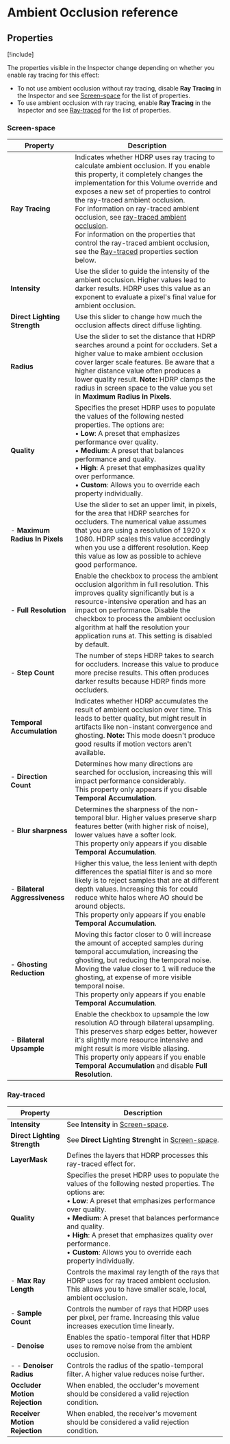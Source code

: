 # Ambient Occlusion reference

## Properties

[!include[](snippets/Volume-Override-Enable-Properties.md)]

The properties visible in the Inspector change depending on whether you enable ray tracing for this effect:

- To not use ambient occlusion without ray tracing, disable **Ray Tracing** in the Inspector and see [Screen-space](#screen-space) for the list of properties.
- To use ambient occlusion with ray tracing, enable **Ray Tracing** in the Inspector and see [Ray-traced](#ray-traced) for the list of properties.

### Screen-space

| **Property**                   | **Description**                                              |
| ------------------------------ | ------------------------------------------------------------ |
| **Ray Tracing**                | Indicates whether HDRP uses ray tracing to calculate ambient occlusion. If you enable this property, it completely changes the implementation for this Volume override and exposes a new set of properties to control the ray-traced ambient occlusion.<br/>For information on ray-traced ambient occlusion, see [ray-traced ambient occlusion](Ray-Traced-Ambient-Occlusion.md).<br/>For information on the properties that control the ray-traced ambient occlusion, see the [Ray-traced](#ray-traced) properties section below. |
| **Intensity**                  | Use the slider to guide the intensity of the ambient occlusion. Higher values lead to darker results. HDRP uses this value as an exponent to evaluate a pixel's final value for ambient occlusion. |
| **Direct Lighting Strength**   | Use this slider to change how much the occlusion affects direct diffuse lighting. |
| **Radius**                     | Use the slider to set the distance that HDRP searches around a point for occluders. Set a higher value to make ambient occlusion cover larger scale features. Be aware that a higher distance value often produces a lower quality result. **Note:** HDRP clamps the radius in screen space to the value you set in **Maximum Radius in Pixels**. |
| **Quality**                    | Specifies the preset HDRP uses to populate the values of the following nested properties. The options are:<br/>&#8226; **Low**: A preset that emphasizes performance over quality.<br/>&#8226; **Medium**: A preset that balances performance and quality.<br/>&#8226; **High**: A preset that emphasizes quality over performance.<br/>&#8226; **Custom**: Allows you to override each property individually. |
| - **Maximum Radius In Pixels** | Use the slider to set an upper limit, in pixels, for the area that HDRP searches for occluders. The numerical value assumes that you are using a resolution of 1920 x 1080. HDRP scales this value accordingly when you use a different resolution. Keep this value as low as possible to achieve good performance. |
| - **Full Resolution**          | Enable the checkbox to process the ambient occlusion algorithm in full resolution. This improves quality significantly but is a resource-intensive operation and has an impact on performance. Disable the checkbox to process the ambient occlusion algorithm at half the resolution your application runs at. This setting is disabled by default. |
| - **Step Count**               | The number of steps HDRP takes to search for occluders. Increase this value to produce more precise results. This often produces darker results because HDRP finds more occluders. |
| **Temporal Accumulation**      | Indicates whether HDRP accumulates the result of ambient occlusion over time. This leads to better quality, but might result in artifacts like non-instant convergence and ghosting. **Note:** This mode doesn't produce good results if motion vectors aren't available. |
| - **Direction Count**          | Determines how many directions are searched for occlusion, increasing this will impact performance considerably.<br/>This property only appears if you disable **Temporal Accumulation**. |
| - **Blur sharpness**           | Determines the sharpness of the non-temporal blur. Higher values preserve sharp features better (with higher risk of noise), lower values have a softer look.<br/>This property only appears if you disable **Temporal Accumulation**. |
| - **Bilateral Aggressiveness** | Higher this value, the less lenient with depth differences the spatial filter is and so more likely is to reject samples that are at different depth values. Increasing this for could reduce white halos where AO should be around objects.<br/>This property only appears if you enable **Temporal Accumulation**. |
| - **Ghosting Reduction**       | Moving this factor closer to 0 will increase the amount of accepted samples during temporal accumulation, increasing the ghosting, but reducing the temporal noise. Moving the value closer to 1 will reduce the ghosting, at expense of more visible temporal noise.<br/>This property only appears if you enable **Temporal Accumulation**. |
| - **Bilateral Upsample**       | Enable the checkbox to upsample the low resolution AO through bilateral upsampling. This preserves sharp edges better, however it's slightly more resource intensive and might result is more visible aliasing.<br/>This property only appears if you enable **Temporal Accumulation** and disable **Full Resolution**. |

### Ray-traced

| Property                      | Description                                                  |
| ----------------------------- | ------------------------------------------------------------ |
| **Intensity**                 | See **Intensity** in [Screen-space](#screen-space).          |
| **Direct Lighting Strength**  | See **Direct Lighting Strenght** in [Screen-space](#screen-space). |
| **LayerMask**                 | Defines the layers that HDRP processes this ray-traced effect for. |
| **Quality**                   | Specifies the preset HDRP uses to populate the values of the following nested properties. The options are:<br/>&#8226; **Low**: A preset that emphasizes performance over quality.<br/>&#8226; **Medium**: A preset that balances performance and quality.<br/>&#8226; **High**: A preset that emphasizes quality over performance.<br/>&#8226; **Custom**: Allows you to override each property individually. |
| - **Max Ray Length**          | Controls the maximal ray length of the rays that HDRP uses for ray traced ambient occlusion. This allows you to have smaller scale, local, ambient occlusion. |
| - **Sample Count**            | Controls the number of rays that HDRP uses per pixel, per frame. Increasing this value increases execution time linearly. |
| - **Denoise**                 | Enables the spatio-temporal filter that HDRP uses to remove noise from the ambient occlusion. |
| - - **Denoiser Radius**       | Controls the radius of the spatio-temporal filter. A higher value reduces noise further. |
| **Occluder Motion Rejection** | When enabled, the occluder's movement should be considered a valid rejection condition. |
| **Receiver Motion Rejection** | When enabled, the receiver's movement should be considered a valid rejection condition. |